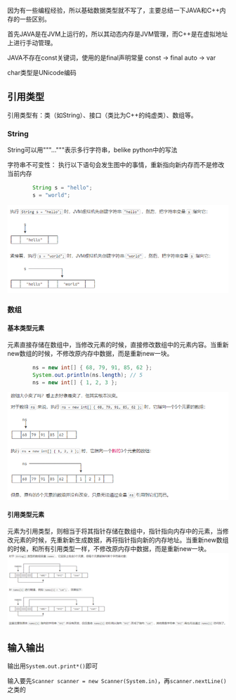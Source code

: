 因为有一些编程经验，所以基础数据类型就不写了，主要总结一下JAVA和C++内存的一些区别。

首先JAVA是在JVM上运行的，所以其动态内存是JVM管理，而C++是在虚拟地址上进行手动管理。

JAVA不存在const关键词，使用的是final声明常量
const -> final
auto -> var

char类型是UNicode编码

## 引用类型
引用类型有：类（如String）、接口（类比为C++的纯虚类）、数组等。

### String
String可以用"""..."""表示多行字符串，belike python中的写法

字符串不可变性：
执行以下语句会发生图中的事情，重新指向新内存而不是修改当前内存
```java
        String s = "hello";
        s = "world";
```
![String在内存中的再赋值](./img/String在内存中的再赋值.png)

### 数组
#### 基本类型元素
元素直接存储在数组中，当修改元素的时候，直接修改数组中的元素内容。当重新new数组的时候，不修改原内存中数据，而是重新new一块。
```java
        ns = new int[] { 68, 79, 91, 85, 62 };
        System.out.println(ns.length); // 5
        ns = new int[] { 1, 2, 3 };
```
![重赋值元素为基本类型的数组](./img/重赋值元素为基本类型的数组.png)
#### 引用类型元素
元素为引用类型，则相当于将其指针存储在数组中，指针指向内存中的元素，当修改元素的时候，先重新新生成数据，再将指针指向新的内存地址。当重新new数组的时候，和所有引用类型一样，不修改原内存中数据，而是重新new一块。
![修改元素为引用类型的数组](./img/修改元素为引用类型的数组.png)

## 输入输出
输出用`System.out.print*()`即可

输入要先`Scanner scanner = new Scanner(System.in)`，再`scanner.nextLine()`之类的